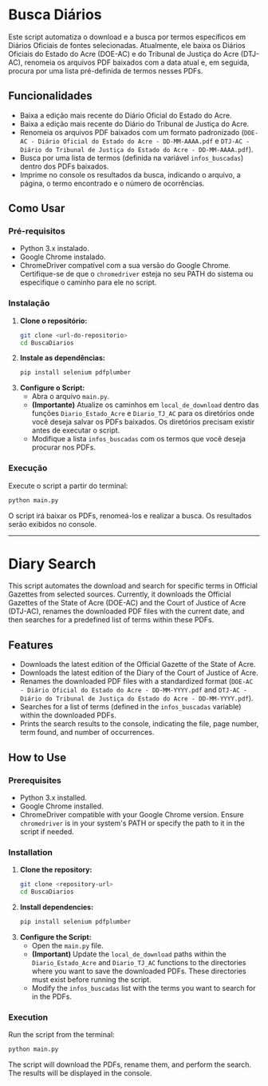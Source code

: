 # Busca Diários

Este script automatiza o download e a busca por termos específicos em Diários Oficiais de fontes selecionadas. Atualmente, ele baixa os Diários Oficiais do Estado do Acre (DOE-AC) e do Tribunal de Justiça do Acre (DTJ-AC), renomeia os arquivos PDF baixados com a data atual e, em seguida, procura por uma lista pré-definida de termos nesses PDFs.

## Funcionalidades

- Baixa a edição mais recente do Diário Oficial do Estado do Acre.
- Baixa a edição mais recente do Diário do Tribunal de Justiça do Acre.
- Renomeia os arquivos PDF baixados com um formato padronizado (`DOE-AC - Diário Oficial do Estado do Acre - DD-MM-AAAA.pdf` e `DTJ-AC - Diário do Tribunal de Justiça do Estado do Acre - DD-MM-AAAA.pdf`).
- Busca por uma lista de termos (definida na variável `infos_buscadas`) dentro dos PDFs baixados.
- Imprime no console os resultados da busca, indicando o arquivo, a página, o termo encontrado e o número de ocorrências.

## Como Usar

### Pré-requisitos

- Python 3.x instalado.
- Google Chrome instalado.
- ChromeDriver compatível com a sua versão do Google Chrome. Certifique-se de que o `chromedriver` esteja no seu PATH do sistema ou especifique o caminho para ele no script.

### Instalação

1.  **Clone o repositório:**
    ```bash
    git clone <url-do-repositorio>
    cd BuscaDiarios
    ```
2.  **Instale as dependências:**
    ```bash
    pip install selenium pdfplumber
    ```
3.  **Configure o Script:**
    - Abra o arquivo `main.py`.
    - **(Importante)** Atualize os caminhos em `local_de_download` dentro das funções `Diario_Estado_Acre` e `Diario_TJ_AC` para os diretórios onde você deseja salvar os PDFs baixados. Os diretórios precisam existir antes de executar o script.
    - Modifique a lista `infos_buscadas` com os termos que você deseja procurar nos PDFs.

### Execução

Execute o script a partir do terminal:

```bash
python main.py
```

O script irá baixar os PDFs, renomeá-los e realizar a busca. Os resultados serão exibidos no console.

---

# Diary Search

This script automates the download and search for specific terms in Official Gazettes from selected sources. Currently, it downloads the Official Gazettes of the State of Acre (DOE-AC) and the Court of Justice of Acre (DTJ-AC), renames the downloaded PDF files with the current date, and then searches for a predefined list of terms within these PDFs.

## Features

- Downloads the latest edition of the Official Gazette of the State of Acre.
- Downloads the latest edition of the Diary of the Court of Justice of Acre.
- Renames the downloaded PDF files with a standardized format (`DOE-AC - Diário Oficial do Estado do Acre - DD-MM-YYYY.pdf` and `DTJ-AC - Diário do Tribunal de Justiça do Estado do Acre - DD-MM-YYYY.pdf`).
- Searches for a list of terms (defined in the `infos_buscadas` variable) within the downloaded PDFs.
- Prints the search results to the console, indicating the file, page number, term found, and number of occurrences.

## How to Use

### Prerequisites

- Python 3.x installed.
- Google Chrome installed.
- ChromeDriver compatible with your Google Chrome version. Ensure `chromedriver` is in your system's PATH or specify the path to it in the script if needed.

### Installation

1.  **Clone the repository:**
    ```bash
    git clone <repository-url>
    cd BuscaDiarios
    ```
2.  **Install dependencies:**
    ```bash
    pip install selenium pdfplumber
    ```
3.  **Configure the Script:**
    - Open the `main.py` file.
    - **(Important)** Update the `local_de_download` paths within the `Diario_Estado_Acre` and `Diario_TJ_AC` functions to the directories where you want to save the downloaded PDFs. These directories must exist before running the script.
    - Modify the `infos_buscadas` list with the terms you want to search for in the PDFs.

### Execution

Run the script from the terminal:

```bash
python main.py
```

The script will download the PDFs, rename them, and perform the search. The results will be displayed in the console.
